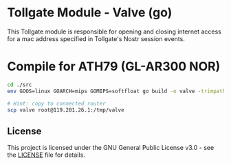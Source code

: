 # Tollgate Module - Valve (go)

This Tollgate module is responsible for opening and closing internet access for a mac address specified in Tollgate's Nostr session events.

# Compile for ATH79 (GL-AR300 NOR)

```bash
cd ./src
env GOOS=linux GOARCH=mips GOMIPS=softfloat go build -o valve -trimpath -ldflags="-s -w"

# Hint: copy to connected router 
scp valve root@119.201.26.1:/tmp/valve
```

## License
This project is licensed under the GNU General Public License v3.0 - see the [LICENSE](LICENSE) file for details.
